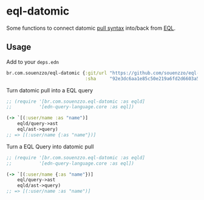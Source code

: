 # eql-datomic

Some functions to connect datomic [pull syntax](https://docs.datomic.com/on-prem/pull.html) into/back from [EQL](http://edn-query-language.org).

## Usage

Add to your `deps.edn`
```clojure
br.com.souenzzo/eql-datomic {:git/url "https://github.com/souenzzo/eql-datomic.git"
                             :sha     "92e3dc6aa1e85c50e219a6fd2d6603a590d0b2a0"}
```

Turn datomic pull into a EQL query

```clojure
;; (require '[br.com.souenzzo.eql-datomic :as eqld]
;;          '[edn-query-language.core :as eql])

(-> `[(:user/name :as "name")]
    eqld/query->ast
    eql/ast->query)
;; => [(:user/name {:as "name"})]
```

Turn a EQL Query into datomic pull

```clojure
;; (require '[br.com.souenzzo.eql-datomic :as eqld]
;;          '[edn-query-language.core :as eql])

(-> `[(:user/name {:as "name"})]
    eql/query->ast
    eqld/ast->query)
;; => [(:user/name :as "name")]
```
